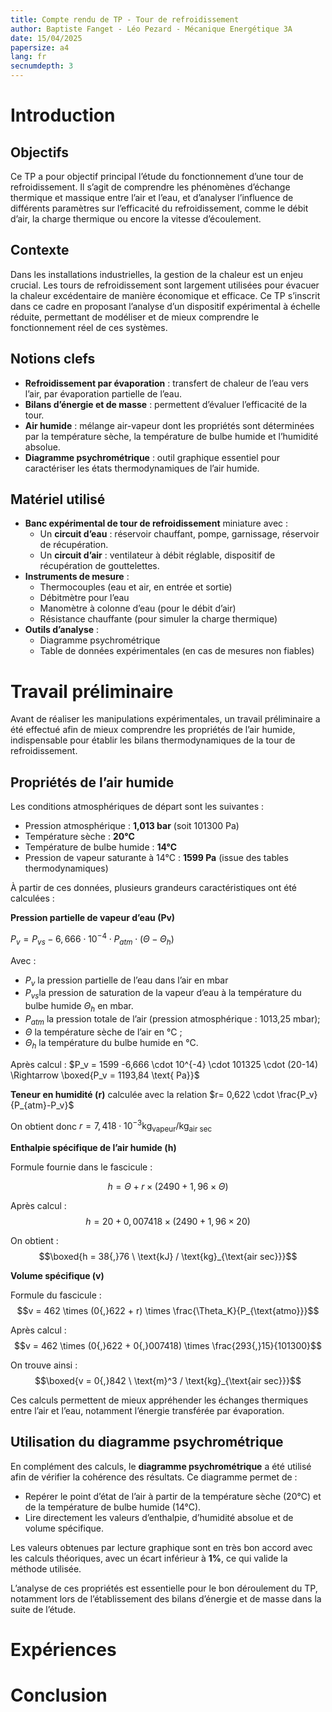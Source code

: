 ```yaml
---
title: Compte rendu de TP - Tour de refroidissement
author: Baptiste Fanget - Léo Pezard - Mécanique Energétique 3A
date: 15/04/2025
papersize: a4
lang: fr 
secnumdepth: 3
---
```


# Introduction

## Objectifs
Ce TP a pour objectif principal l’étude du fonctionnement d’une tour de refroidissement. Il s’agit de comprendre les phénomènes d’échange thermique et massique entre l’air et l’eau, et d’analyser l’influence de différents paramètres sur l’efficacité du refroidissement, comme le débit d’air, la charge thermique ou encore la vitesse d’écoulement.

## Contexte
Dans les installations industrielles, la gestion de la chaleur est un enjeu crucial. Les tours de refroidissement sont largement utilisées pour évacuer la chaleur excédentaire de manière économique et efficace. Ce TP s’inscrit dans ce cadre en proposant l’analyse d’un dispositif expérimental à échelle réduite, permettant de modéliser et de mieux comprendre le fonctionnement réel de ces systèmes.

## Notions clefs
- **Refroidissement par évaporation** : transfert de chaleur de l’eau vers l’air, par évaporation partielle de l’eau.
- **Bilans d’énergie et de masse** : permettent d’évaluer l’efficacité de la tour.
- **Air humide** : mélange air-vapeur dont les propriétés sont déterminées par la température sèche, la température de bulbe humide et l’humidité absolue.
- **Diagramme psychrométrique** : outil graphique essentiel pour caractériser les états thermodynamiques de l’air humide.

## Matériel utilisé

- **Banc expérimental de tour de refroidissement** miniature avec :
  - Un **circuit d’eau** : réservoir chauffant, pompe, garnissage, réservoir de récupération.
  - Un **circuit d’air** : ventilateur à débit réglable, dispositif de récupération de gouttelettes.
- **Instruments de mesure** :
  - Thermocouples (eau et air, en entrée et sortie)
  - Débitmètre pour l’eau
  - Manomètre à colonne d’eau (pour le débit d’air)
  - Résistance chauffante (pour simuler la charge thermique)
- **Outils d’analyse** :
  - Diagramme psychrométrique
  - Table de données expérimentales (en cas de mesures non fiables)


# Travail préliminaire

Avant de réaliser les manipulations expérimentales, un travail préliminaire a été effectué afin de mieux comprendre les propriétés de l’air humide, indispensable pour établir les bilans thermodynamiques de la tour de refroidissement.

## Propriétés de l’air humide

Les conditions atmosphériques de départ sont les suivantes :

- Pression atmosphérique : **1,013 bar** (soit 101300 Pa)
- Température sèche : **20°C**
- Température de bulbe humide : **14°C**
- Pression de vapeur saturante à 14°C : **1599 Pa** (issue des tables thermodynamiques)

À partir de ces données, plusieurs grandeurs caractéristiques ont été calculées :

**Pression partielle de vapeur d’eau (Pv)**

$P_v = P_{vs} - 6,666 \cdot 10^{-4} \cdot P_{atm} \cdot (\Theta - \Theta_h)$

Avec : 

- $P_v$ la pression partielle de l’eau dans l’air en mbar
- $P_{vs}$la pression de saturation de la vapeur d’eau à la température du bulbe humide $\Theta_h$ en mbar.
- $P_{atm}$ la pression totale de l’air (pression atmosphérique : 1013,25 mbar);
- $\Theta$ la température sèche de l’air en °C ;
- $\Theta_h$ la température du bulbe humide en °C.

Après calcul : $P_v = 1599 -6,666 \cdot 10^{-4} \cdot 101325 \cdot (20-14) \Rightarrow \boxed{P_v = 1193,84 \text{ Pa}}$


**Teneur en humidité (r)** calculée avec la relation $r= 0,622 \cdot \frac{P_v}{P_{atm}-P_v}$

On obtient donc $r = 7,418 \cdot 10^{-3} \text{kg}_{\text{vapeur}} \text{/} \text{kg}_{\text{air sec}}$


**Enthalpie spécifique de l’air humide (h)** 


Formule fournie dans le fascicule :  

$$h = \Theta + r \times (2490 + 1{,}96 \times \Theta)$$

Après calcul :  
$$h = 20 + 0{,}007418 \times (2490 + 1{,}96 \times 20)$$

On obtient :  
$$\boxed{h = 38{,}76 \ \text{kJ} / \text{kg}_{\text{air sec}}}$$


**Volume spécifique (v)** 

Formule du fascicule :  
$$v = 462 \times (0{,}622 + r) \times \frac{\Theta_K}{P_{\text{atmo}}}$$

Après calcul :  
$$v = 462 \times (0{,}622 + 0{,}007418) \times \frac{293{,}15}{101300}$$

On trouve ainsi :  
$$\boxed{v = 0{,}842 \ \text{m}^3 / \text{kg}_{\text{air sec}}}$$

Ces calculs permettent de mieux appréhender les échanges thermiques entre l’air et l’eau, notamment l’énergie transférée par évaporation.

## Utilisation du diagramme psychrométrique

En complément des calculs, le **diagramme psychrométrique** a été utilisé afin de vérifier la cohérence des résultats. Ce diagramme permet de :

- Repérer le point d’état de l’air à partir de la température sèche (20°C) et de la température de bulbe humide (14°C).
- Lire directement les valeurs d’enthalpie, d’humidité absolue et de volume spécifique.

Les valeurs obtenues par lecture graphique sont en très bon accord avec les calculs théoriques, avec un écart inférieur à **1%**, ce qui valide la méthode utilisée.

L’analyse de ces propriétés est essentielle pour le bon déroulement du TP, notamment lors de l’établissement des bilans d’énergie et de masse dans la suite de l’étude.



# Expériences


# Conclusion

